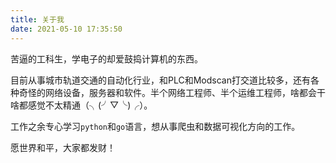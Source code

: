 ```yaml
---
title: 关于我
date: 2021-05-10 17:35:50
---
```


苦逼的工科生，学电子的却爱鼓捣计算机的东西。

目前从事城市轨道交通的自动化行业，和PLC和Modscan打交道比较多，还有各种奇怪的网络设备，服务器和软件。半个网络工程师、半个运维工程师，啥都会干啥都感觉不太精通（╮(╯▽╰)╭）。

工作之余专心学习`python`和`go`语言，想从事爬虫和数据可视化方向的工作。

愿世界和平，大家都发财！
